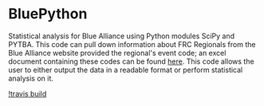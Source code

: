 # BluePython
Statistical analysis for Blue Alliance using Python modules SciPy and PYTBA. This code can pull down information about FRC Regionals from the Blue Alliance website provided the regional's event code; an excel document containing these codes can be found [here](https://docs.google.com/spreadsheets/d/1HqsReMjr5uBuyZjqv14t6bQF2n038GfMmWi3B6vFGiA/edit#gid=0). This code allows the user to either output the data in a readable format or perform statistical analysis on it.

[!travis build](https://travis-ci.org/TrinityTrihawks/BluePython.svg?branch=master)

